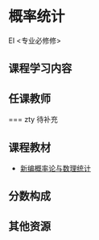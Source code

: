 # 概率统计
<div class="badges">
<span class="badge EI-badge">EI <专业必修修></span>
</div>


## 课程学习内容


## 任课教师

=== zty
    待补充

## 课程教材

+ [新编概率论与数理统计](https://pan.baidu.com/s/1JLp1E7kXnSpLoed5PUBnYA?pwd=icic)

## 分数构成

## 其他资源


